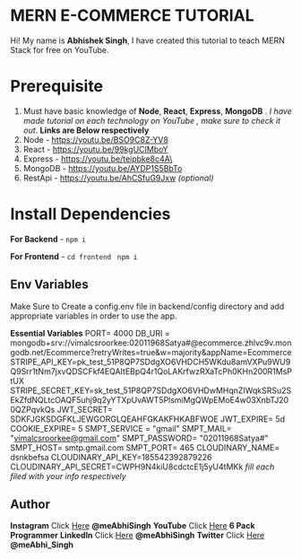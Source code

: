 # MERN E-COMMERCE TUTORIAL

Hi! My name is **Abhishek Singh**, I have created this tutorial to teach MERN Stack for free on YouTube.

# Prerequisite

1.  Must have basic knowledge of **Node**, **React**, **Express**, **MongoDB** . _I have made tutorial on each technology on YouTube , make sure to check it out_. **Links are Below respectively**
2.  Node - https://youtu.be/BSO9C8Z-YV8
3.  React - https://youtu.be/99kgUCIMboY
4.  Express - https://youtu.be/teipbke8c4A\
5.  MongoDB - https://youtu.be/AYDP1S5BbTo
6.  RestApi - https://youtu.be/AhCSfuG9Jxw _(optional)_

# Install Dependencies

**For Backend** - `npm i`

**For Frontend** - `cd frontend` ` npm i`

## Env Variables

Make Sure to Create a config.env file in backend/config directory and add appropriate variables in order to use the app.

**Essential Variables**
PORT= 4000
DB_URI = mongodb+srv://vimalcsroorkee:02011968Satya#@ecommerce.zhlvc9v.mongodb.net/Ecommerce?retryWrites=true&w=majority&appName=Ecommerce
STRIPE_API_KEY=pk_test_51P8QP7SDdgXO6VHDCH5WKdu8amVXPu9WU9Q9Srr1tNm7jxvQDSCFkf4EQAItEBpQ4r1QoLAKrfwzRXaTcPh0KHn200R1MsPtUX
STRIPE_SECRET_KEY=sk_test_51P8QP7SDdgXO6VHDwMHqnZIWqkSRSu2SEkZfdNQLtcOAQF5uhj9q2yYTXpUvAWT5PlsmiMgQWpEMoE4w03XnbTJ200QZPqvkQs
JWT_SECRET= SDKFJGKSDGFKLJEWGORGLQEAHFGKAKFHKABFWOE
JWT_EXPIRE= 5d
COOKIE_EXPIRE= 5
SMPT_SERVICE = "gmail"
SMPT_MAIL= "vimalcsroorkee@gmail.com"
SMPT_PASSWORD= "02011968Satya#"
SMPT_HOST= smtp.gmail.com
SMPT_PORT= 465
CLOUDINARY_NAME= dsnkbefsa
CLOUDINARY_API_KEY=185542392879226
CLOUDINARY_API_SECRET=CWPH9N4kiU8cdctcE1j5yU4tMKk
_fill each filed with your info respectively_

## Author

**Instagram** Click [Here](https://www.instagram.com/meabhisingh) **@meAbhiSingh**
**YouTube** Click [Here](https://www.youtube.com/channel/UCO7afj9AUo0zV69pqEYhcjw/) **6 Pack Programmer**
**LinkedIn** Click [Here](https://in.linkedin.com/in/meabhisingh) **@meAbhiSingh**
**Twitter** Click [Here](https://twitter.com/meAbhi_Singh) **@meAbhi_Singh**

